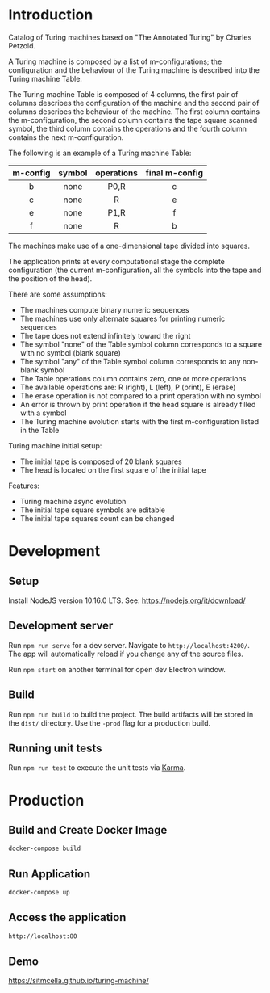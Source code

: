 # Introduction

Catalog of Turing machines based on "The Annotated Turing" by Charles Petzold.

A Turing machine is composed by a list of m-configurations; the configuration and the behaviour of the Turing machine is described into the Turing machine Table.

The Turing machine Table is composed of 4 columns, the first pair of columns describes the configuration of the machine and the second pair of columns describes the behaviour of the machine.
The first column contains the m-configuration, the second column contains the tape square scanned symbol, the third column contains the operations and the fourth column contains the next m-configuration.

The following is an example of a Turing machine Table:

| m-config | symbol | operations | final m-config |
| :------: | :------: | :------: | :------: |
| b | none | P0,R | c |
| c | none | R | e |
| e | none | P1,R | f |
| f | none | R | b |

The machines make use of a one-dimensional tape divided into squares.

The application prints at every computational stage the complete configuration (the current m-configuration, all the symbols into the tape and the position of the head).

There are some assumptions:
- The machines compute binary numeric sequences
- The machines use only alternate squares for printing numeric sequences
- The tape does not extend infinitely toward the right
- The symbol "none" of the Table symbol column corresponds to a square with no symbol (blank square)
- The symbol "any" of the Table symbol column corresponds to any non-blank symbol
- The Table operations column contains zero, one or more operations
- The available operations are: R (right), L (left), P (print), E (erase)
- The erase operation is not compared to a print operation with no symbol
- An error is thrown by print operation if the head square is already filled with a symbol
- The Turing machine evolution starts with the first m-configuration listed in the Table

Turing machine initial setup:
- The initial tape is composed of 20 blank squares
- The head is located on the first square of the initial tape

Features:
- Turing machine async evolution
- The initial tape square symbols are editable
- The initial tape squares count can be changed

# Development

## Setup

Install NodeJS version 10.16.0 LTS. See: https://nodejs.org/it/download/

## Development server

Run `npm run serve` for a dev server. Navigate to `http://localhost:4200/`.
The app will automatically reload if you change any of the source files.

Run `npm start` on another terminal for open dev Electron window.

## Build

Run `npm run build` to build the project. The build artifacts will be stored in the `dist/` directory. Use the `-prod` flag for a production build.

## Running unit tests
Run `npm run test` to execute the unit tests via [Karma](https://karma-runner.github.io).

# Production

## Build and Create Docker Image

``` sh
docker-compose build
```

## Run Application

```sh
docker-compose up
```

## Access the application

```sh
http://localhost:80
```

## Demo
https://sitmcella.github.io/turing-machine/

